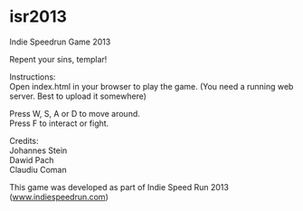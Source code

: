 isr2013
=======

Indie Speedrun Game 2013

Repent your sins, templar!  


Instructions:  
Open index.html in your browser to play the game. (You need a running web server. Best to upload it somewhere)

Press W, S, A or D to move around.  
Press F to interact or fight.  


Credits:  
Johannes Stein  
Dawid Pach  
Claudiu Coman  


This game was developed as part of Indie Speed Run 2013 (www.indiespeedrun.com)
